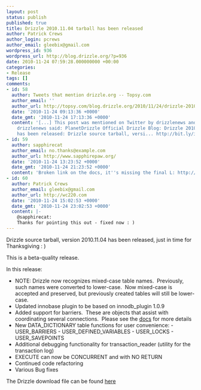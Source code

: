 ```yaml
---
layout: post
status: publish
published: true
title: Drizzle 2010.11.04 tarball has been released
author: Patrick Crews
author_login: pcrews
author_email: gleebix@gmail.com
wordpress_id: 936
wordpress_url: http://blog.drizzle.org/?p=936
date: 2010-11-24 07:59:28.000000000 +00:00
categories:
- Release
tags: []
comments:
- id: 58
  author: Tweets that mention drizzle.org -- Topsy.com
  author_email: ''
  author_url: http://topsy.com/blog.drizzle.org/2010/11/24/drizzle-2010-11-04-tarball-has-been-released/?utm_source=pingback&amp;utm_campaign=L2
  date: '2010-11-24 09:13:36 +0000'
  date_gmt: '2010-11-24 17:13:36 +0000'
  content: '[...] This post was mentioned on Twitter by drizzlenews and Venkat, drizzlenews.
    drizzlenews said: PlanetDrizzle Official Drizzle Blog: Drizzle 2010.11.04 tarball
    has been released: Drizzle source tarball, versi... http://bit.ly/i0MYNG [...] '
- id: 59
  author: sapphirecat
  author_email: no.thanks@example.com
  author_url: http://www.sapphirepaw.org/
  date: '2010-11-24 13:23:52 +0000'
  date_gmt: '2010-11-24 21:23:52 +0000'
  content: 'Broken link on the docs, it''s missing the final L: http://docs.drizzle.org/barriers.html'
- id: 60
  author: Patrick Crews
  author_email: gleebix@gmail.com
  author_url: http://wc220.com
  date: '2010-11-24 15:02:53 +0000'
  date_gmt: '2010-11-24 23:02:53 +0000'
  content: |-
    @sapphirecat:
    Thanks for pointing this out - fixed now : )
---
```

Drizzle source tarball, version 2010.11.04 has been released, just in time for Thanksgiving : )

This is a beta-quality release.

In this release:
<ul>
	<li>NOTE: Drizzle now recognizes mixed-case table names.  Previously, such names were converted to lower-case.  Now mixed-case is accepted and preserved, but previously created tables will still be lower-case.</li>
	<li>Updated innobase plugin to be based on innodb_plugin 1.0.9</li>
	<li>Added support for barriers.  These are objects that assist with coordinating several connections.  Please see the <a href="http://docs.drizzle.org/barriers.html">docs</a> for more details</li>
	<li>New DATA_DICTIONARY table functions for user convenience:
- USER_BARRIERS
- USER_DEFINED_VARIABLES
- USER_LOCKS
- USER_SAVEPOINTS</li>
	<li> Additional debugging functionality for transaction_reader (utility for the transaction log)</li>
	<li> EXECUTE can now be CONCURRENT and with NO RETURN</li>
	<li> Continued code refactoring</li>
	<li> Various Bug fixes</li>
</ul>
The Drizzle download file can be found <a href="https://launchpad.net/drizzle/+milestone/2010-11-22">here</a>
